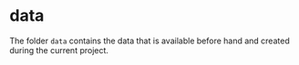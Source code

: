 # data

The folder `data` contains the data that is available before hand and created during the current project.
